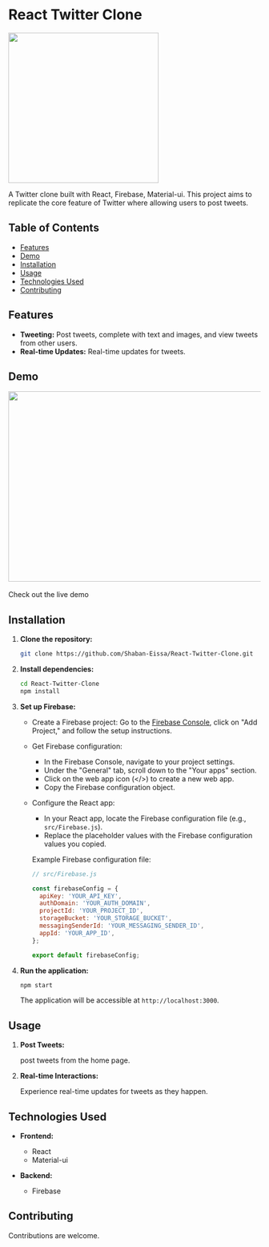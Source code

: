 # React Twitter Clone

<img src="https://github.com/Shaban-Eissa/React-Twitter-Clone/assets/49924090/7ab4de0d-f570-42f9-baf5-a70d747d9340" width="300" height="300" />


A Twitter clone built with React, Firebase, Material-ui. This project aims to replicate the core feature of Twitter where allowing users to post tweets.

## Table of Contents

* [Features](#features)
* [Demo](#demo)
* [Installation](#installation)
* [Usage](#usage)
* [Technologies Used](#technologies-used)
* [Contributing](#contributing)

## Features

* **Tweeting:** Post tweets, complete with text and images, and view tweets from other users.
* **Real-time Updates:** Real-time updates for tweets.



## Demo

<img src="https://github.com/Shaban-Eissa/React-Twitter-Clone/assets/49924090/4d4f996b-be06-47f5-8cf1-00c682970eff" width="900" height="380" />
<br/><br/>
Check out the live demo 


## Installation

1. **Clone the repository:**
    
    ```bash
    git clone https://github.com/Shaban-Eissa/React-Twitter-Clone.git
    ```
    
2. **Install dependencies:**
    
    ```bash
    cd React-Twitter-Clone
    npm install
    ```
    
3. **Set up Firebase:**
    
    * Create a Firebase project: Go to the [Firebase Console](https://console.firebase.google.com/), click on "Add Project," and follow the setup instructions.
        
    * Get Firebase configuration:
        
        * In the Firebase Console, navigate to your project settings.
        * Under the "General" tab, scroll down to the "Your apps" section.
        * Click on the web app icon (</>) to create a new web app.
        * Copy the Firebase configuration object.
    * Configure the React app:
        
        * In your React app, locate the Firebase configuration file (e.g., `src/Firebase.js`).
        * Replace the placeholder values with the Firebase configuration values you copied.
        
        Example Firebase configuration file:
        
        ```javascript
        // src/Firebase.js
        
        const firebaseConfig = {
          apiKey: 'YOUR_API_KEY',
          authDomain: 'YOUR_AUTH_DOMAIN',
          projectId: 'YOUR_PROJECT_ID',
          storageBucket: 'YOUR_STORAGE_BUCKET',
          messagingSenderId: 'YOUR_MESSAGING_SENDER_ID',
          appId: 'YOUR_APP_ID',
        };
        
        export default firebaseConfig;
        ```
        
4. **Run the application:**
    
    ```bash
    npm start
    ```
    
    The application will be accessible at `http://localhost:3000`.
    
    

## Usage


1. **Post Tweets:**
    
    post tweets from the home page.
    
    
4. **Real-time Interactions:**
    
    Experience real-time updates for tweets as they happen.
    

## Technologies Used

* **Frontend:**
    
    * React
    * Material-ui
    
* **Backend:**
    
    * Firebase
      

## Contributing

Contributions are welcome.
